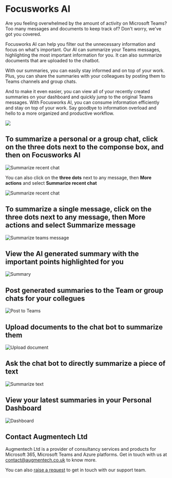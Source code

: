 # Focusworks AI

Are you feeling overwhelmed by the amount of activity on Microsoft Teams? Too many messages and documents to keep track of? Don't worry, we've got you covered.

Focusworks AI can help you filter out the unnecessary information and focus on what's important. Our AI can summarize your Teams messages, highlighting the most important information for you. It can also summarize documents that are uploaded to the chatbot.

With our summaries, you can easily stay informed and on top of your work. Plus, you can share the summaries with your colleagues by posting them to Teams channels and group chats.

And to make it even easier, you can view all of your recently created summaries on your dashboard and quickly jump to the original Teams messages. With Focusworks AI, you can consume information efficiently and stay on top of your work. Say goodbye to information overload and hello to a more organized and productive workflow.

<a href="https://appsource.microsoft.com/en-us/product/office/WA200005115?src=website"><img src="/assets/MS_AppSource.png"></img></a>

## To summarize a personal or a group chat, click on the **three dots** next to the componse box, and then on **Focusworks AI**

![Summarize recent chat](/assets/7summarizchatcompose.png)

You can also click on the **three dots** next to any message, then **More actions** and select **Summarize recent chat**

![Summarize recent chat](/assets/6summarizechats.png)

## To summarize a single message, click on the **three dots** next to any message, then **More actions** and select **Summarize message**

![Summarize teams message](/assets/2messageaction.png)

## View the AI generated summary with the important points highlighted for you

![Summary](/assets/3taskmodule.png)

## Post generated summaries to the Team or group chats for your collegues

![Post to Teams](/assets/posttoteams.png)

## Upload documents to the chat bot to summarize them

![Upload document](/assets/1document.png)

## Ask the chat bot to directly summarize a piece of text

![Summarize text](/assets/text.png)

## View your latest summaries in your Personal Dashboard

![Dashboard](/assets/5dashboard.png)


## Contact Augmentech Ltd

Augmentech Ltd is a provider of consultancy services and products for Microsoft 365, Microsoft Teams and Azure platforms. Get in touch with us at [contact@augmentech.co.uk](mailto:contact@augmentech.co.uk) to know more.

You can also [raise a request](https://github.com/focusworksai/focusworksai.github.io/issues) to get in touch with our support team.

